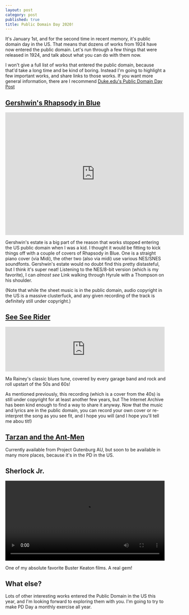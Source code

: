 ```yaml
---
layout: post
category: post
published: true
title: Public Domain Day 2020!
---
```

It's January 1st, and for the second time in recent memory, it's public domain day in the US. That means that dozens of works from 1924 have now entered the public domain. Let's run through a few things that were released in 1924, and talk about what you can do with them now. 

I won't give a full list of works that entered the public domain, because that'd take a long time and be kind of boring. Instead I'm going to highlight a few important works, and share links to those works. If you want more general information, there are I recommend [Duke.edu's Public Domain Day Post](https://web.law.duke.edu/cspd/publicdomainday/2020/)

## [Gershwin's Rhapsody in Blue](https://archive.org/embed/Rhapsody-in-Blue-Remixes)

<iframe src="https://archive.org/details/Rhapsody-in-Blue-Remixes?webamp=default" width="560" height="384" frameborder="0" webkitallowfullscreen="true" mozallowfullscreen="true" allowfullscreen></iframe>

Gershwin's estate is a big part of the reason that works stopped entering the US public domain when I was a kid. I thought it would be fitting to kick things off with a couple of covers of Rhapsody in Blue. One is a straight piano cover (via Midi), the other two (also via midi) use various NES/SNES soundfonts. Gershwin's estate would no doubt find this pretty distasteful, but I think it's super neat! Listening to the NES/8-bit version (which is my favorite), I can *almost see* Link walking through Hyrule with a Thompson on his shoulder. 

(Note that while the sheet music is in the public domain, audio copyright in the US is a massive clusterfuck, and any given recording of the track is definitely still under copyright.) 

## [See See Rider](https://archive.org/embed/78_see-see-rider-blues_bea-booze-rainey_gbia0049689a) 

<iframe src="https://archive.org/embed/78_see-see-rider-blues_bea-booze-rainey_gbia0049689a" width="500" height="140" frameborder="0" webkitallowfullscreen="true" mozallowfullscreen="true" allowfullscreen></iframe>

Ma Rainey's classic blues tune, covered by every garage band and rock and roll upstart of the 50s and 60s!

As mentioned previously, this recording (which is a cover from the 40s) is still under copyright for at least another few years, but The Internet Archive has been kind enough to find a way to share it anyway. Now that the music and lyrics are in the public domain, you can record your own cover or re-interpret the song as you see fit, and I hope you will (and I hope you'll tell me abou tit!) 


## [Tarzan and the Ant-Men](http://gutenberg.net.au/ebooks06/0600651h.html)

Currently available from Project Gutenburg AU, but soon to be available in many more places, because it's in the PD in the US. 

## Sherlock Jr. 

<video width="500" src="https://upload.wikimedia.org/wikipedia/commons/9/95/Sherlock_Jr._%281924%29.webm
"  controls>

</video>

One of my absolute favorite Buster Keaton films. A real gem! 

## What else? 

Lots of other interesting works entered the Public Domain in the US this year, and I'm looking forward to exploring them with you. I'm going to try to make PD Day a monthly exercise all year. 
